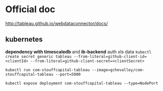 # Official doc
http://tableau.github.io/webdataconnector/docs/

## kubernetes

**dependency with timescaledb** and **ib-backend** auth xls data
`kubectl create secret generic tableau --from-literal=github-client-id=<clientId> --from-literal=github-client-secret=<clientSecret>`

`kubectl run com-stouffcapital-tableau --image=gchevalley/com-stouffcapital-tableau --port=5000`

`kubectl expose deployment com-stouffcapital-tableau --type=NodePort`
